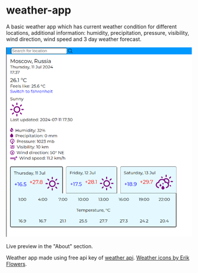 # weather-app
A basic weather app which has current weather condition for different locations, additional information: humidity, precipitation, pressure, visibility, wind direction, wind speed and 3 day weather forecast.

![Weather app interface](./interface.png)

Live preview in the "About" section. 

Weather app made using free api key of [weather api](https://www.weatherapi.com/).
[Weather icons by Erik Flowers](https://erikflowers.github.io/weather-icons/).